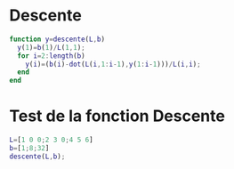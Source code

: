 # Descente 
```Matlab
function y=descente(L,b)
  y(1)=b(1)/L(1,1);
  for i=2:length(b)
    y(i)=(b(i)-dot(L(i,1:i-1),y(1:i-1)))/L(i,i);
  end
end
```

# Test de la fonction Descente

```Matlab
L=[1 0 0;2 3 0;4 5 6]
b=[1;8;32]
descente(L,b);
```
